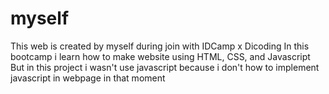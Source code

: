 # myself

This web is created by myself during join with IDCamp x Dicoding
In this bootcamp i learn how to make website using HTML, CSS, and Javascript
But in this project i wasn't use javascript because i don't how to implement javascript in webpage in that moment
